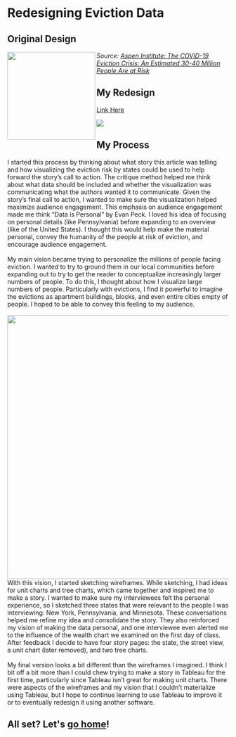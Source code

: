 <h1> Redesigning Eviction Data</h1>

<h2> Original Design </h2>
<img src="https://jgcrellin.github.io/portfolio/chart3_fsp.png" target="_blank" width ="200px" align="left"/>
<p width ="400px" align="left"> <i> Source: <a href="https://www.aspeninstitute.org/blog-posts/the-covid-19-eviction-crisis-an-estimated-30-40-million-people-in-america-are-at-risk/"> Aspen Institute: The COVID-19 Eviction Crisis: An Estimated 30-40 Million People Are at Risk </a> </i> </p>

<h2> My Redesign </h2>
<p> <a href="https://public.tableau.com/shared/H6TMRDDR5?:display_count=y&:origin=viz_share_link" target="_blank"> Link Here </a>

<div class='tableauPlaceholder' id='viz1613973777045' style='position: relative'><noscript><a href='#'><img alt=' ' src='https:&#47;&#47;public.tableau.com&#47;static&#47;images&#47;H6&#47;H6TMRDDR5&#47;1_rss.png' style='border: none' /></a></noscript><object class='tableauViz'  style='display:none;'><param name='host_url' value='https%3A%2F%2Fpublic.tableau.com%2F' /> <param name='embed_code_version' value='3' /> <param name='path' value='views&#47;COVIDEvictionDataRedesign&#47;EvictionRedesign?:language=en&amp;:embed=y&amp;:toolbar=yes&amp;:embed_code_version=3&amp;:loadOrderID=0&amp;:display_count=yes&amp;publish=yes' /> <param name='toolbar' value='yes' /><param name='static_image' value='https:&#47;&#47;public.tableau.com&#47;static&#47;images&#47;H6&#47;H6TMRDDR5&#47;1.png' /> <param name='animate_transition' value='yes' /><param name='display_static_image' value='yes' /><param name='display_spinner' value='yes' /><param name='display_overlay' value='yes' /><param name='display_count' value='yes' /><param name='language' value='en' /></object></div>                <script type='text/javascript'>                    var divElement = document.getElementById('viz1613973777045');                    var vizElement = divElement.getElementsByTagName('object')[0];                    vizElement.style.width='800px';vizElement.style.height='827px';                    var scriptElement = document.createElement('script');                    scriptElement.src = 'https://public.tableau.com/javascripts/api/viz_v1.js';                    vizElement.parentNode.insertBefore(scriptElement, vizElement);                </script>

<h2> My Process </h2>
<p> I started this process by thinking about what story this article was telling and how visualizing the eviction risk by states could be used to help forward the story’s call to action. The critique method helped me think about what data should be included and whether the visualization was communicating what the authors wanted it to communicate. Given the story’s final call to action, I wanted to make sure the visualization helped maximize audience engagement. This emphasis on audience engagement made me think “Data is Personal” by Evan Peck. I loved his idea of focusing on personal details (like Pennsylvania) before expanding to an overview (like of the United States). I thought this would help make the material personal, convey the humanity of the people at risk of eviction, and encourage audience engagement.
<br><br>
My main vision became trying to personalize the millions of people facing eviction. I wanted to try to ground them in our local communities before expanding out to try to get the reader to conceptualize increasingly larger numbers of people. To do this, I thought about how I visualize large numbers of people. Particularly with evictions, I find it powerful to imagine the evictions as apartment buildings, blocks, and even entire cities empty of people. I hoped to be able to convey this feeling to my audience.
<br><br>
<img src="https://jgcrellin.github.io/portfolio/wireframenew.JPG" width ="600px" align="left"/>
With this vision, I started sketching wireframes. While sketching, I had ideas for unit charts and tree charts, which came together and inspired me to make a story. I wanted to make sure my interviewees felt the personal experience, so I sketched three states that were relevant to the people I was interviewing: New York, Pennsylvania, and Minnesota. These conversations helped me refine my idea and consolidate the story. They also reinforced my vision of making the data personal, and one interviewee even alerted me to the influence of the wealth chart we examined on the first day of class. After feedback I decide to have four story pages: the state, the street view, a unit chart (later removed), and two tree charts. 
<br><br>
My final version looks a bit different than the wireframes I imagined. I think I bit off a bit more than I could chew trying to make a story in Tableau for the first time, particularly since Tableau isn’t great for making unit charts. There were aspects of the wireframes and my vision that I couldn’t materialize using Tableau, but I hope to continue learning to use Tableau to improve it or to eventually redesign it using another software. </p>

<h2> All set? Let's <a href= "/portfolio">go home</a>! </h2>
